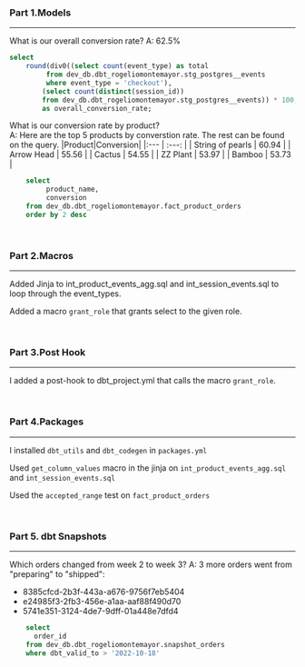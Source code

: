 ### Part 1.Models
---
What is our overall conversion rate?
A: 62.5%

```sql
select 
    round(div0((select count(event_type) as total
         from dev_db.dbt_rogeliomontemayor.stg_postgres__events
         where event_type = 'checkout'),
        (select count(distinct(session_id))
        from dev_db.dbt_rogeliomontemayor.stg_postgres__events)) * 100, 1) 
		as overall_conversion_rate;
```


What is our conversion rate by product?  
A: Here are the top 5 products by converstion rate. The rest can be found on the query.
|Product|Conversion|
|:--- | :---: |
| String of pearls	| 60.94 |
| Arrow Head	| 55.56 |
| Cactus	| 54.55 |
| ZZ Plant	| 53.97 |
| Bamboo	| 53.73 |

```sql
	select
	     product_name,
		 conversion
	from dev_db.dbt_rogeliomontemayor.fact_product_orders
	order by 2 desc
   ```
 <br> 

### Part 2.Macros
---
Added Jinja to int_product_events_agg.sql and int_session_events.sql to loop through the event_types. 

Added a macro `grant_role` that grants select to the given role.

 <br> 

### Part 3.Post Hook
---
I added a post-hook to dbt_project.yml that calls the macro `grant_role`.

 <br> 

### Part 4.Packages
---
I installed `dbt_utils` and `dbt_codegen` in `packages.yml`

Used `get_column_values` macro in the jinja on `int_product_events_agg.sql` and `int_session_events.sql`

Used the `accepted_range` test on `fact_product_orders`

 <br> 

### Part 5. dbt Snapshots
---
Which orders changed from week 2 to week 3?
A: 3 more orders went from "preparing" to "shipped":
* 8385cfcd-2b3f-443a-a676-9756f7eb5404
* e24985f3-2fb3-456e-a1aa-aaf88f490d70
* 5741e351-3124-4de7-9dff-01a448e7dfd4

```sql
	select 
	  order_id 
	from dev_db.dbt_rogeliomontemayor.snapshot_orders 
	where dbt_valid_to > '2022-10-18'
```